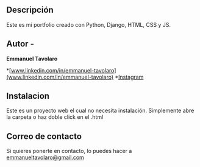 ## Descripción

Este es mi portfolio creado con Python, Django, HTML, CSS y JS.

## Autor -
**Emmanuel Tavolaro**

*[www.linkedin.com/in/emmanuel-tavolaro](www.linkedin.com/in/emmanuel-tavolaro)
*[Instagram](https://www.instagram.com/emma18_ok/)

## Instalacion
Este es un proyecto web el cual no necesita instalación. Simplemente abre la carpeta o haz doble click en el .html

## Correo de contacto
Si quieres ponerte en contacto, lo puedes hacer a emmanueltavolaro@gmail.com


